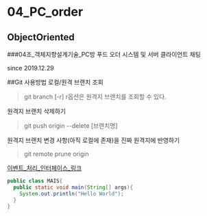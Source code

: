 # 04_PC_order
## ObjectOriented
###04조_객체지향설계기술_PC방 푸드 오더 시스템 및 서버 클라이언트 채팅

since 2019.12.29

##Git 사용방법
로컬/원격 브랜치 조회
>git branch [-r]
r옵션은 원격지 브랜치를 조회할 수 있다.

원격지 브랜치 삭제하기
>git push origin --delete [브랜치명]

원격지 브랜치 변경 사항(아직 로컬에 존재)을 진짜 원격지에 반영하기
>git remote prune origin


[이벤트_처리_인터페이스_링크](https://github.com/Heongilee/04_PC_order/tree/master/PCorder/src/main/java/Controller)

```java
public class MAIS{
  public static void main(String[] args){
    System.out.println("Hello World");
  }
}
```
